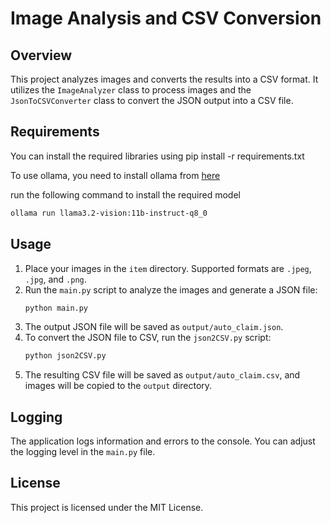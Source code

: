 # Image Analysis and CSV Conversion

## Overview
This project analyzes images and converts the results into a CSV format. It utilizes the `ImageAnalyzer` class to process images and the `JsonToCSVConverter` class to convert the JSON output into a CSV file.

## Requirements
You can install the required libraries using pip install -r requirements.txt

To use ollama, you need to install ollama from [here](https://ollama.com/)

run the following command to install the required model
```bash
ollama run llama3.2-vision:11b-instruct-q8_0
```
## Usage
1. Place your images in the `item` directory. Supported formats are `.jpeg`, `.jpg`, and `.png`.
2. Run the `main.py` script to analyze the images and generate a JSON file:
   ```bash
   python main.py
   ```
3. The output JSON file will be saved as `output/auto_claim.json`.
4. To convert the JSON file to CSV, run the `json2CSV.py` script:
   ```bash
   python json2CSV.py
   ```
5. The resulting CSV file will be saved as `output/auto_claim.csv`, and images will be copied to the `output` directory.

## Logging
The application logs information and errors to the console. You can adjust the logging level in the `main.py` file.

## License
This project is licensed under the MIT License.
